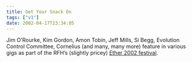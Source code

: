 ```yaml
---
title: Get Your Snack On
tags: ["v1"]
date: 2002-04-17T23:34:05
---
```


Jim O&#8217;Rourke, Kim Gordon, Amon Tobin, Jeff Mills, Si Begg, Evolution Control Committee, Cornelius (and many, many more) feature in various gigs as part of the RFH&#8217;s (slightly pricey) [Ether 2002 festival][1].

[1]: http://www.rfh.org.uk/ether/
